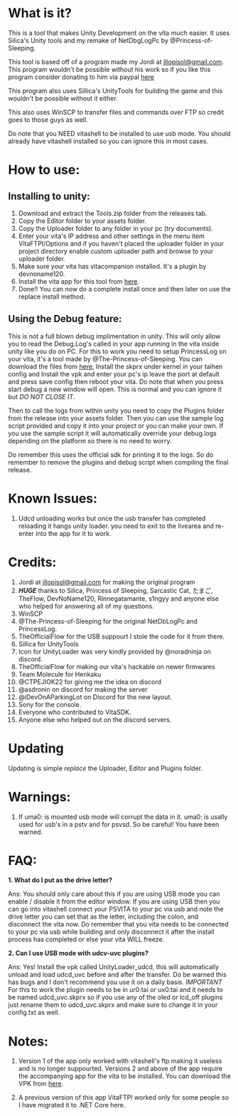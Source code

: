 # What is it?
This is a tool that makes Unity Development on the vita much easier. It uses Silica's Unity tools and my remake of NetDbgLogPc by @Princess-of-Sleeping.

This tool is based off of a program made my Jordi at jllopisol@gmail.com. This program wouldn't be possible without his work so if you like this program consider donating to him via paypal [here](https://www.paypal.com/cgi-bin/webscr?cmd=_s-xclick&hosted_button_id=RMFDRTBU49E8E)

This program also uses Sillica's UnityTools for building the game and this wouldn't be possible without it either.

This also uses WinSCP to transfer files and commands over FTP so credit goes to those guys as well.

Do note that you NEED vitashell to be installed to use usb mode. You should already have vitashell installed so you can ignore this in most cases.

# How to use: 
## Installing to unity: 
1. Download and extract the Tools.zip folder from the releases tab.
1. Copy the Editor folder to your assets folder.
1. Copy the Uploader folder to any folder in your pc (try documents).
1. Enter your vita's IP address and other settings in the menu item VitaFTPI/Options and if you haven't placed the uploader folder in your project directory enable custom uploader path and browse to your uploader folder.
1. Make sure your vita has vitacompanion installed. It's a plugin by devnoname120.
1. Install the vita app for this tool from [here](https://github.com/Ibrahim778/Unity-Loader/releases).
1. Done!! You  can now do a complete install once and then later on use the replace install method.

## Using the Debug feature: 
This is not a full blown debug implimentation in unity. This will only allow you to read the Debug.Log's called in your app running in the vita inside unity like you do on PC.
For this to work you need to setup PrincessLog on your vita, it's a tool made by @The-Princess-of-Sleeping. You can download the files from [here](https://github.com/CelesteBlue-dev/PSVita-RE-tools/tree/master/PrincessLog/build), Install the skprx under kernel in your taihen config and Install the vpk and enter your pc's ip leave the port at default and press save config then reboot your vita. Do note that when you press start debug a new window will open. This is normal and you can ignore it but *DO NOT CLOSE IT*.

Then to call the logs from within unity you need to copy the Plugins folder from the release into your assets folder. Then you can use the sample log script provided and copy it into your project or you can make your own. If you use the sample script it will automatically override your debug.logs depending on the platform so there is no need to worry.

Do remember this uses the official sdk for printing it to the logs. So do remember to remove the plugins and debug script when compiling the final release.

# Known Issues:
1. Udcd unloading works but once the usb transfer has completed reloading it hangs unity loader. you need to exit to the livearea and re-enter into the app for it to work.

# Credits: 
1. Jordi at jllopisol@gmail.com for making the original program
1. __*HUGE*__ thanks to Silica, Princess of Sleeping, Sarcastic Cat, たまご, TheFlow, DevNoName120, Rinnegatamante, s1ngyy and anyone else who helped for answering all of my questions.
1. WinSCP
1. @The-Princess-of-Sleeping for the original NetDbLogPc and PrincessLog.
1. TheOfficialFlow for the USB suppourt I stole the code for it from there.
1. Sillica for UnityTools
1. Icon for UnityLoader was very kindly provided by @noradninja on discord.
1. TheOfficialFlow for making our vita's hackable on newer firmwares
1. Team Molecule for Henkaku
1. @CTPEJIOK22 for giving me the idea on discord
1. @asdronin on discord for making the server
1. @iDevOnAParkingLot on Discord for the new layout.
1. Sony for the console.
1. Everyone who contributed to VitaSDK. 
1. Anyone else who helped out on the discord servers.

# Updating

Updating is simple *replace* the Uploader, Editor and Plugins folder.

# Warnings:
1. If uma0: is mounted usb mode will corrupt the data in it. uma0: is usally used for usb's in a pstv and for psvsd. So be careful! You have been warned.

# FAQ:
**1. What do I put as the drive letter?**

Ans: You should only care about this if you are using USB mode you can enable / disable it from the editor window. If you are using USB then you can go into vitashell connect your PSVITA to your pc via usb and note the drive letter you can set that as the letter, including the colon, and disconnect the vita now. Do remember that you vita needs to be connected to your pc via usb while building and only disconnect it after the install process has completed or else your vita WILL freeze.

**2. Can I use USB mode with udcv-uvc plugins?**

Ans: Yes! Install the vpk called UnityLoader_udcd, this will automatically unload and load udcd_uvc before and after the transfer. Do be warned this has bugs and I don't recommend you use it on a daily basis. *IMPORTANT* For this to work the plugin needs to be in ur0:tai or ux0:tai and it needs to be named udcd_uvc.skprx so if you use any of the oled or lcd_off plugins just rename them to udcd_uvc.skprx and make sure to change it in your config.txt as well.

# Notes:
1. Version 1 of the app only worked with vitashell's ftp making it useless and is no longer suppourted. Versions 2 and above of the app require the accompanying app for the vita to be installed. You can download the VPK from [here](https://github.com/Ibrahim778/Unity-Loader/releases).

1. A previous version of this app VitaFTPI worked only for some people so I have migrated it to .NET Core here.
